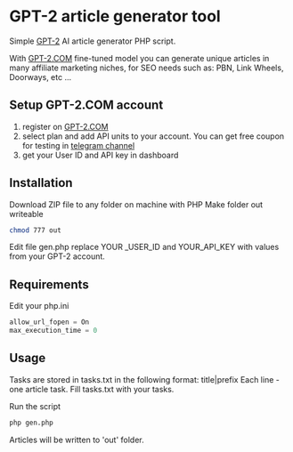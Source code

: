 # GPT-2 article generator tool
Simple [GPT-2](https://gpt-2.com) AI article generator PHP script.

With [GPT-2.COM](https://gpt-2.com) fine-tuned model you can generate unique articles in many affiliate marketing niches, for SEO needs such as: PBN, Link Wheels, Doorways, etc ... 

## Setup GPT-2.COM account
1. register on [GPT-2.COM](https://gpt-2.com)
2. select plan and add API units to your account. You can get free coupon for testing in [telegram channel](https://t.me/gpt_2)
3. get your User ID and API key in dashboard


## Installation
Download ZIP file to any folder on machine with PHP
Make folder out writeable
```bash
chmod 777 out
 ```
Edit file gen.php
replace YOUR _USER_ID and YOUR_API_KEY with values from your GPT-2 account.

## Requirements
Edit your php.ini
```php 
allow_url_fopen = On
max_execution_time = 0
```
## Usage 

Tasks are stored in tasks.txt in the following format:  title|prefix
Each line - one article task. Fill tasks.txt with your tasks.

Run the script
```bash
php gen.php
 ```
 
Articles will be written to 'out' folder.
